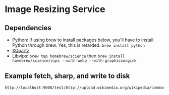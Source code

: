 # Image Resizing Service

## Dependencies
- Python: if using brew to install packages below, you'll have to install Python through brew. Yes, this is retarded. `brew install python`
- [XQuartz](http://xquartz.macosforge.org/landing/)
- Libvips: `brew tap homebrew/science` then `brew install homebrew/science/vips --with-webp --with-graphicsmagick`


## Example fetch, sharp, and write to disk

    http://localhost:9000/test/http://upload.wikimedia.org/wikipedia/commons/4/40/Flatiron_Building_NYC_c1903.jpg
